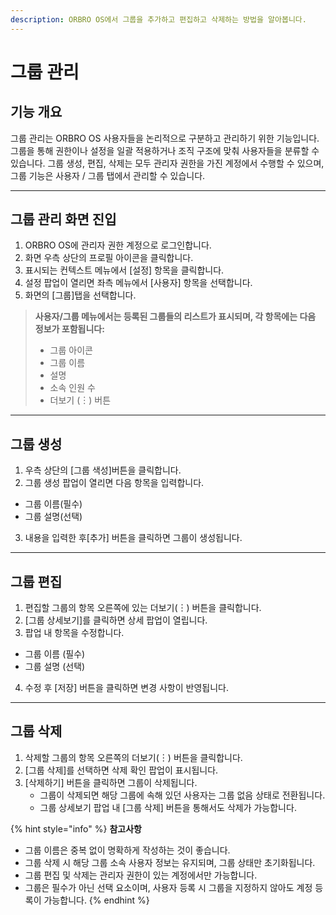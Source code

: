 ```yaml
---
description: ORBRO OS에서 그룹을 추가하고 편집하고 삭제하는 방법을 알아봅니다.
---
```


# 그룹 관리

## 기능 개요

그룹 관리는 ORBRO OS 사용자들을 논리적으로 구분하고 관리하기 위한 기능입니다. 그룹을 통해 권한이나 설정을 일괄 적용하거나 조직 구조에 맞춰 사용자들을 분류할 수 있습니다. 그룹 생성, 편집, 삭제는 모두 관리자 권한을 가진 계정에서 수행할 수 있으며, 그룹 기능은 사용자 / 그룹 탭에서 관리할 수 있습니다.



***

## &#x20;그룹 관리 화면 진입

1. ORBRO OS에 관리자 권한 계정으로 로그인합니다.
2. 화면 우측 상단의 프로필 아이콘을 클릭합니다.
3. 표시되는 컨텍스트 메뉴에서 \[설정] 항목을 클릭합니다.
4. 설정 팝업이 열리면 좌측 메뉴에서 \[사용자] 항목을 선택합니다.
5. 화면의 \[그룹]탭을 선택합니다.&#x20;

> **사용자/그룹 메뉴에서는 등록된 그룹들의 리스트가 표시되며, 각 항목에는 다음 정보가 포함됩니다:**
>
> * 그룹 아이콘
> * 그룹 이름
> * 설명
> * 소속 인원 수
> * 더보기 (︙) 버튼

***

## 그룹 생성&#x20;

1. 우측 상단의 \[그룹 색성]버튼을 클릭합니다.
2. 그룹 생성 팝업이 열리면 다음 항목을 입력합니다.&#x20;

* 그룹 이름(필수)
* 그룹 설명(선택)&#x20;

3. 내용을 입력한 후\[추가] 버튼을 클릭하면 그룹이 생성됩니다.

***

## 그룹 편집

1. 편집할 그룹의 항목 오른쪽에 있는 더보기(︙) 버튼을 클릭합니다.
2. \[그룹 상세보기]를 클릭하면 상세 팝업이 열립니다.
3. 팝업 내 항목을 수정합니다.

* 그룹 이름 (필수)
* 그룹 설명 (선택)

4. 수정 후 \[저장] 버튼을 클릭하면 변경 사항이 반영됩니다.



***

## 그룹 삭제&#x20;

1. 삭제할 그룹의 항목 오른쪽의 더보기(︙) 버튼을 클릭합니다.
2. \[그룹 삭제]를 선택하면 삭제 확인 팝업이 표시됩니다.
3. \[삭제하기] 버튼을 클릭하면 그룹이 삭제됩니다.
   * 그룹이 삭제되면 해당 그룹에 속해 있던 사용자는 그룹 없음 상태로 전환됩니다.
   * 그룹 상세보기 팝업 내 \[그룹 삭제] 버튼을 통해서도 삭제가 가능합니다.

{% hint style="info" %}
**참고사항**&#x20;

* 그룹 이름은 중복 없이 명확하게 작성하는 것이 좋습니다.
* 그룹 삭제 시 해당 그룹 소속 사용자 정보는 유지되며, 그룹 상태만 초기화됩니다.
* 그룹 편집 및 삭제는 관리자 권한이 있는 계정에서만 가능합니다.
* 그룹은 필수가 아닌 선택 요소이며, 사용자 등록 시 그룹을 지정하지 않아도 계정 등록이 가능합니다.
{% endhint %}
